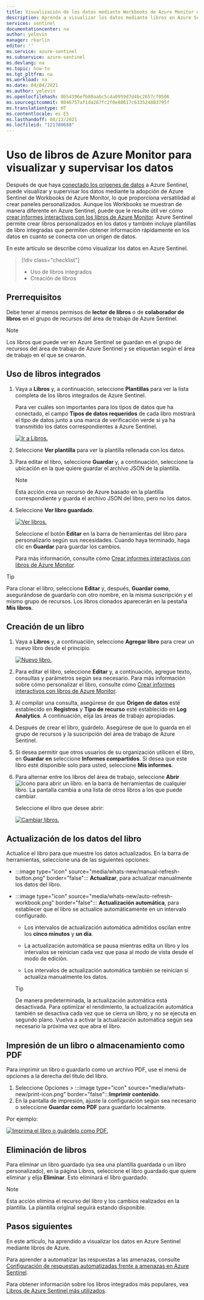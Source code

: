 ```yaml
---
title: Visualización de los datos mediante Workbooks de Azure Monitor en Azure Sentinel | Microsoft Docs
description: Aprenda a visualizar los datos mediante libros en Azure Sentinel.
services: sentinel
documentationcenter: na
author: yelevin
manager: rkarlin
editor: ''
ms.service: azure-sentinel
ms.subservice: azure-sentinel
ms.devlang: na
ms.topic: how-to
ms.tgt_pltfrm: na
ms.workload: na
ms.date: 04/04/2021
ms.author: yelevin
ms.openlocfilehash: 0b54396efb80aabc5c4a0959d7d4bc2657cf0506
ms.sourcegitcommit: 0046757af1da267fc2f0e88617c633524883795f
ms.translationtype: HT
ms.contentlocale: es-ES
ms.lasthandoff: 08/13/2021
ms.locfileid: "121780688"
---
```

# <a name="use-azure-monitor-workbooks-to-visualize-and-monitor-your-data"></a>Uso de libros de Azure Monitor para visualizar y supervisar los datos

Después de que haya [conectado los orígenes de datos](quickstart-onboard.md) a Azure Sentinel, puede visualizar y supervisar los datos mediante la adopción de Azure Sentinel de Workbooks de Azure Monitor, lo que proporciona versatilidad al crear paneles personalizados. Aunque los Workbooks se muestran de manera diferente en Azure Sentinel, puede que le resulte útil ver cómo [crear informes interactivos con los libros de Azure Monitor](../azure-monitor/visualize/workbooks-overview.md). Azure Sentinel permite crear libros personalizados en los datos y también incluye plantillas de libro integradas que permiten obtener información rápidamente en los datos en cuanto se conecta con un origen de datos.

En este artículo se describe cómo visualizar los datos en Azure Sentinel.

> [!div class="checklist"]
> * Uso de libros integrados
> * Creación de libros

## <a name="prerequisites"></a>Prerrequisitos

Debe tener al menos permisos de **lector de libros** o de **colaborador de libros** en el grupo de recursos del área de trabajo de Azure Sentinel.

> [!NOTE]
> Los libros que puede ver en Azure Sentinel se guardan en el grupo de recursos del área de trabajo de Azure Sentinel y se etiquetan según el área de trabajo en el que se crearon.

## <a name="use-built-in-workbooks"></a>Uso de libros integrados

1. Vaya a **Libros** y, a continuación, seleccione **Plantillas** para ver la lista completa de los libros integrados de Azure Sentinel. 

    Para ver cuáles son importantes para los tipos de datos que ha conectado, el campo **Tipos de datos requeridos** de cada libro mostrará el tipo de datos junto a una marca de verificación verde si ya ha transmitido los datos correspondientes a Azure Sentinel.

    [ ![Ir a Libros.](media/tutorial-monitor-data/access-workbooks.png) ](media/tutorial-monitor-data/access-workbooks.png#lightbox)

1. Seleccione **Ver plantilla** para ver la plantilla rellenada con los datos.

1. Para editar el libro, seleccione **Guardar** y, a continuación, seleccione la ubicación en la que quiere guardar el archivo JSON de la plantilla.

   > [!NOTE]
   > Esta acción crea un recurso de Azure basado en la plantilla correspondiente y guarda el archivo JSON del libro, pero no los datos.


1. Seleccione **Ver libro guardado**. 

    [ ![Ver libros. ](media/tutorial-monitor-data/workbook-graph.png) ](media/tutorial-monitor-data/workbook-graph.png#lightbox)

    Seleccione el botón **Editar** en la barra de herramientas del libro para personalizarlo según sus necesidades. Cuando haya terminado, haga clic en **Guardar** para guardar los cambios.

    Para más información, consulte cómo [Crear informes interactivos con libros de Azure Monitor](../azure-monitor/visualize/workbooks-overview.md).

> [!TIP]
> Para clonar el libro, seleccione **Editar** y, después, **Guardar como**, asegurándose de guardarlo con otro nombre, en la misma suscripción y el mismo grupo de recursos.
> Los libros clonados aparecerán en la pestaña **Mis libros**.
>
## <a name="create-new-workbook"></a>Creación de un libro

1. Vaya a **Libros** y, a continuación, seleccione **Agregar libro** para crear un nuevo libro desde el principio.

    [ ![Nuevo libro.](media/tutorial-monitor-data/create-workbook.png) ](media/tutorial-monitor-data/create-workbook.png#lightbox)

1. Para editar el libro, seleccione **Editar** y, a continuación, agregue texto, consultas y parámetros según sea necesario. Para más información sobre cómo personalizar el libro, consulte cómo [Crear informes interactivos con libros de Azure Monitor](../azure-monitor/visualize/workbooks-overview.md). 

1. Al compilar una consulta, asegúrese de que **Origen de datos** esté establecido en **Registros** y **Tipo de recurso** esté establecido en **Log Analytics**. A continuación, elija las áreas de trabajo apropiadas. 

1. Después de crear el libro, guárdelo. Asegúrese de que lo guarda en el grupo de recursos y la suscripción del área de trabajo de Azure Sentinel.

1. Si desea permitir que otros usuarios de su organización utilicen el libro, en **Guardar en** seleccione **Informes compartidos**. Si desea que este libro esté disponible solo para usted, seleccione **Mis informes**.

1. Para alternar entre los libros del área de trabajo, seleccione **Abrir** ![Icono para abrir un libro](./media/tutorial-monitor-data/switch.png). en la barra de herramientas de cualquier libro. La pantalla cambia a una lista de otros libros a los que puede cambiar.

    Seleccione el libro que desee abrir:

    [ ![Cambiar libros.](media/tutorial-monitor-data/switch-workbooks.png) ](media/tutorial-monitor-data/switch-workbooks.png#lightbox)

## <a name="refresh-your-workbook-data"></a>Actualización de los datos del libro

Actualice el libro para que muestre los datos actualizados. En la barra de herramientas, seleccione una de las siguientes opciones:

- :::image type="icon" source="media/whats-new/manual-refresh-button.png" border="false"::: **Actualizar**, para actualizar manualmente los datos del libro.

- :::image type="icon" source="media/whats-new/auto-refresh-workbook.png" border="false"::: **Actualización automática**, para establecer que el libro se actualice automáticamente en un intervalo configurado.

    - Los intervalos de actualización automática admitidos oscilan entre los **cinco minutos** y **un día**.

    - La actualización automática se pausa mientras edita un libro y los intervalos se reinician cada vez que pasa al modo de vista desde el modo de edición.

    - Los intervalos de actualización automática también se reinician si actualiza manualmente los datos.

    > [!TIP]
    > De manera predeterminada, la actualización automática está desactivada. Para optimizar el rendimiento, la actualización automática también se desactiva cada vez que se cierra un libro, y no se ejecuta en segundo plano. Vuelva a activar la actualización automática según sea necesario la próxima vez que abra el libro.
    >

## <a name="print-a-workbook-or-save-as-pdf"></a>Impresión de un libro o almacenamiento como PDF

Para imprimir un libro o guardarlo como un archivo PDF, use el menú de opciones a la derecha del título del libro.

1. Seleccione Opciones > :::image type="icon" source="media/whats-new/print-icon.png" border="false":::**Imprimir contenido**. 
2. En la pantalla de impresión, ajuste la configuración según sea necesario o seleccione **Guardar como PDF** para guardarlo localmente.

Por ejemplo:

[ ![Imprima el libro o guárdelo como PDF.](media/whats-new/print-workbook.png) ](media/whats-new/print-workbook.png#lightbox)

## <a name="how-to-delete-workbooks"></a>Eliminación de libros

Para eliminar un libro guardado (ya sea una plantilla guardada o un libro personalizado), en la página Libros, seleccione el libro guardado que quiere eliminar y elija **Eliminar**. Esto eliminará el libro guardado.

> [!NOTE]
> Esta acción elimina el recurso del libro y los cambios realizados en la plantilla. La plantilla original seguirá estando disponible.

## <a name="next-steps"></a>Pasos siguientes

En este artículo, ha aprendido a visualizar los datos en Azure Sentinel mediante libros de Azure.

Para aprender a automatizar las respuestas a las amenazas, consulte [Configuración de respuestas automatizadas frente a amenazas en Azure Sentinel](tutorial-respond-threats-playbook.md).

Para obtener información sobre los libros integrados más populares, vea [Libros de Azure Sentinel más utilizados](top-workbooks.md). 
